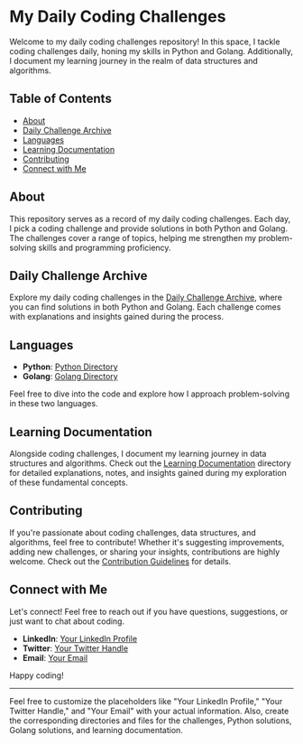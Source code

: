 # My Daily Coding Challenges

Welcome to my daily coding challenges repository! In this space, I tackle coding challenges daily, honing my skills in Python and Golang. Additionally, I document my learning journey in the realm of data structures and algorithms.

## Table of Contents

- [About](#about)
- [Daily Challenge Archive](#daily-challenge-archive)
- [Languages](#languages)
- [Learning Documentation](#learning-documentation)
- [Contributing](#contributing)
- [Connect with Me](#connect-with-me)

## About

This repository serves as a record of my daily coding challenges. Each day, I pick a coding challenge and provide solutions in both Python and Golang. The challenges cover a range of topics, helping me strengthen my problem-solving skills and programming proficiency.

## Daily Challenge Archive

Explore my daily coding challenges in the [Daily Challenge Archive](./challenges), where you can find solutions in both Python and Golang. Each challenge comes with explanations and insights gained during the process.

## Languages

- **Python**: [Python Directory](./python)
- **Golang**: [Golang Directory](./golang)

Feel free to dive into the code and explore how I approach problem-solving in these two languages.

## Learning Documentation

Alongside coding challenges, I document my learning journey in data structures and algorithms. Check out the [Learning Documentation](./docs) directory for detailed explanations, notes, and insights gained during my exploration of these fundamental concepts.

## Contributing

If you're passionate about coding challenges, data structures, and algorithms, feel free to contribute! Whether it's suggesting improvements, adding new challenges, or sharing your insights, contributions are highly welcome. Check out the [Contribution Guidelines](./CONTRIBUTING.md) for details.

## Connect with Me

Let's connect! Feel free to reach out if you have questions, suggestions, or just want to chat about coding.

- **LinkedIn**: [Your LinkedIn Profile](#)
- **Twitter**: [Your Twitter Handle](#)
- **Email**: [Your Email](#)

Happy coding!

---

Feel free to customize the placeholders like "Your LinkedIn Profile," "Your Twitter Handle," and "Your Email" with your actual information. Also, create the corresponding directories and files for the challenges, Python solutions, Golang solutions, and learning documentation.
